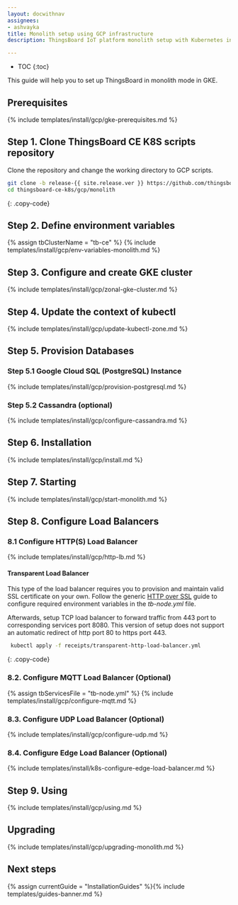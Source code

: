```yaml
---
layout: docwithnav
assignees:
- ashvayka
title: Monolith setup using GCP infrastructure
description: ThingsBoard IoT platform monolith setup with Kubernetes in GKE

---
```


* TOC
{:toc}

This guide will help you to set up ThingsBoard in monolith mode in GKE. 

## Prerequisites

{% include templates/install/gcp/gke-prerequisites.md %}

## Step 1. Clone ThingsBoard CE K8S scripts repository

Clone the repository and change the working directory to GCP scripts.

```bash
git clone -b release-{{ site.release.ver }} https://github.com/thingsboard/thingsboard-сe-k8s.git
cd thingsboard-сe-k8s/gcp/monolith
```
{: .copy-code}

## Step 2. Define environment variables

{% assign tbClusterName = "tb-ce" %}
{% include templates/install/gcp/env-variables-monolith.md %}

## Step 3. Configure and create GKE cluster

{% include templates/install/gcp/zonal-gke-cluster.md %}

## Step 4. Update the context of kubectl

{% include templates/install/gcp/update-kubectl-zone.md %}

## Step 5. Provision Databases

### Step 5.1 Google Cloud SQL (PostgreSQL) Instance

{% include templates/install/gcp/provision-postgresql.md %}

### Step 5.2 Cassandra (optional)

{% include templates/install/gcp/configure-cassandra.md %}

## Step 6. Installation

{% include templates/install/gcp/install.md %}

## Step 7. Starting

{% include templates/install/gcp/start-monolith.md %}

## Step 8. Configure Load Balancers

### 8.1 Configure HTTP(S) Load Balancer

{% include templates/install/gcp/http-lb.md %}

#### Transparent Load Balancer

This type of the load balancer requires you to provision and maintain valid SSL certificate on your own.
Follow the generic [HTTP over SSL](/thingsboard-learning/docs/{{docsPrefix}}user-guide/ssl/http-over-ssl/#ssl-configuration-using-pem-certificates-file) guide
to configure required environment variables in the *tb-node.yml* file.

Afterwards, setup TCP load balancer to forward traffic from 443 port to corresponding services port 8080.
This version of setup does not support an automatic redirect of http port 80 to https port 443.

```bash
 kubectl apply -f receipts/transparent-http-load-balancer.yml
```
{: .copy-code}
 
### 8.2. Configure MQTT Load Balancer (Optional)

{% assign tbServicesFile = "tb-node.yml" %}
{% include templates/install/gcp/configure-mqtt.md %}

### 8.3. Configure UDP Load Balancer (Optional)

{% include templates/install/gcp/configure-udp.md %}

### 8.4. Configure Edge Load Balancer (Optional)

{% include templates/install/k8s-configure-edge-load-balancer.md %}

## Step 9. Using

{% include templates/install/gcp/using.md %}

## Upgrading

{% include templates/install/gcp/upgrading-monolith.md %}

## Next steps

{% assign currentGuide = "InstallationGuides" %}{% include templates/guides-banner.md %}
